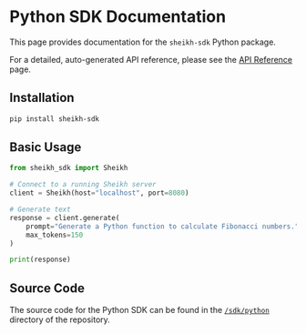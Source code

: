 # Python SDK Documentation

This page provides documentation for the `sheikh-sdk` Python package.

For a detailed, auto-generated API reference, please see the [API Reference](../api_reference.md#python-sdk) page.

## Installation

```bash
pip install sheikh-sdk
```

## Basic Usage

```python
from sheikh_sdk import Sheikh

# Connect to a running Sheikh server
client = Sheikh(host="localhost", port=8080)

# Generate text
response = client.generate(
    prompt="Generate a Python function to calculate Fibonacci numbers.",
    max_tokens=150
)

print(response)
```

## Source Code

The source code for the Python SDK can be found in the [`/sdk/python`](../../sdk/python/) directory of the repository.
